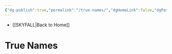 ```yaml
---
{"dg-publish":true,"permalink":"/true-names/","dgHomeLink":false,"dgPassFrontmatter":false}
---
```


- [[SKYFALL|Back to Home]]

# True Names
